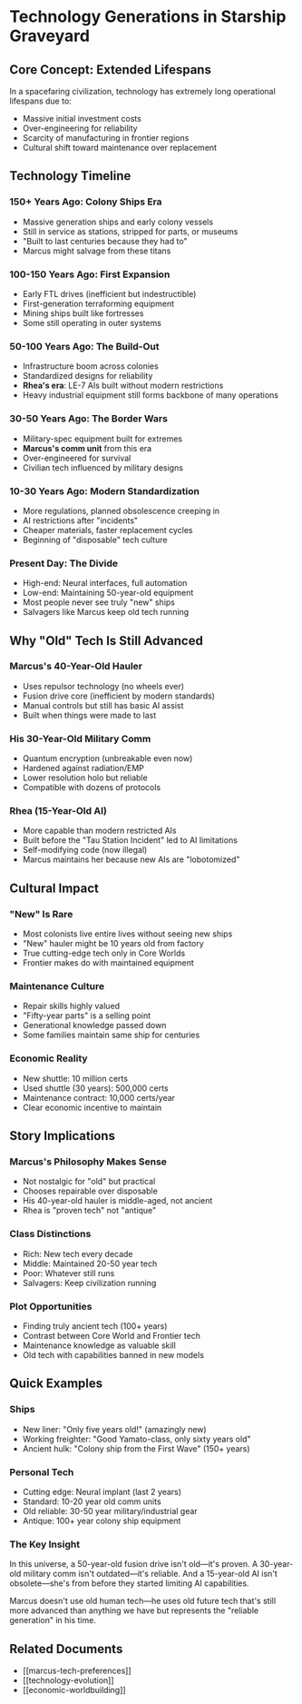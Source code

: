 # Technology Generations in Starship Graveyard

## Core Concept: Extended Lifespans
In a spacefaring civilization, technology has extremely long operational lifespans due to:
- Massive initial investment costs
- Over-engineering for reliability
- Scarcity of manufacturing in frontier regions
- Cultural shift toward maintenance over replacement

## Technology Timeline

### 150+ Years Ago: Colony Ships Era
- Massive generation ships and early colony vessels
- Still in service as stations, stripped for parts, or museums
- "Built to last centuries because they had to"
- Marcus might salvage from these titans

### 100-150 Years Ago: First Expansion
- Early FTL drives (inefficient but indestructible)
- First-generation terraforming equipment
- Mining ships built like fortresses
- Some still operating in outer systems

### 50-100 Years Ago: The Build-Out
- Infrastructure boom across colonies
- Standardized designs for reliability
- **Rhea's era**: LE-7 AIs built without modern restrictions
- Heavy industrial equipment still forms backbone of many operations

### 30-50 Years Ago: The Border Wars
- Military-spec equipment built for extremes
- **Marcus's comm unit** from this era
- Over-engineered for survival
- Civilian tech influenced by military designs

### 10-30 Years Ago: Modern Standardization
- More regulations, planned obsolescence creeping in
- AI restrictions after "incidents"
- Cheaper materials, faster replacement cycles
- Beginning of "disposable" tech culture

### Present Day: The Divide
- High-end: Neural interfaces, full automation
- Low-end: Maintaining 50-year-old equipment
- Most people never see truly "new" ships
- Salvagers like Marcus keep old tech running

## Why "Old" Tech Is Still Advanced

### Marcus's 40-Year-Old Hauler
- Uses repulsor technology (no wheels ever)
- Fusion drive core (inefficient by modern standards)
- Manual controls but still has basic AI assist
- Built when things were made to last

### His 30-Year-Old Military Comm
- Quantum encryption (unbreakable even now)
- Hardened against radiation/EMP
- Lower resolution holo but reliable
- Compatible with dozens of protocols

### Rhea (15-Year-Old AI)
- More capable than modern restricted AIs
- Built before the "Tau Station Incident" led to AI limitations
- Self-modifying code (now illegal)
- Marcus maintains her because new AIs are "lobotomized"

## Cultural Impact

### "New" Is Rare
- Most colonists live entire lives without seeing new ships
- "New" hauler might be 10 years old from factory
- True cutting-edge tech only in Core Worlds
- Frontier makes do with maintained equipment

### Maintenance Culture
- Repair skills highly valued
- "Fifty-year parts" is a selling point
- Generational knowledge passed down
- Some families maintain same ship for centuries

### Economic Reality
- New shuttle: 10 million certs
- Used shuttle (30 years): 500,000 certs
- Maintenance contract: 10,000 certs/year
- Clear economic incentive to maintain

## Story Implications

### Marcus's Philosophy Makes Sense
- Not nostalgic for "old" but practical
- Chooses repairable over disposable
- His 40-year-old hauler is middle-aged, not ancient
- Rhea is "proven tech" not "antique"

### Class Distinctions
- Rich: New tech every decade
- Middle: Maintained 20-50 year tech
- Poor: Whatever still runs
- Salvagers: Keep civilization running

### Plot Opportunities
- Finding truly ancient tech (100+ years)
- Contrast between Core World and Frontier tech
- Maintenance knowledge as valuable skill
- Old tech with capabilities banned in new models

## Quick Examples

### Ships
- New liner: "Only five years old!" (amazingly new)
- Working freighter: "Good Yamato-class, only sixty years old"
- Ancient hulk: "Colony ship from the First Wave" (150+ years)

### Personal Tech
- Cutting edge: Neural implant (last 2 years)
- Standard: 10-20 year old comm units
- Old reliable: 30-50 year military/industrial gear
- Antique: 100+ year colony ship equipment

### The Key Insight
In this universe, a 50-year-old fusion drive isn't old—it's proven. A 30-year-old military comm isn't outdated—it's reliable. And a 15-year-old AI isn't obsolete—she's from before they started limiting AI capabilities.

Marcus doesn't use old human tech—he uses old future tech that's still more advanced than anything we have but represents the "reliable generation" in his time.

## Related Documents
- [[marcus-tech-preferences]]
- [[technology-evolution]]
- [[economic-worldbuilding]]